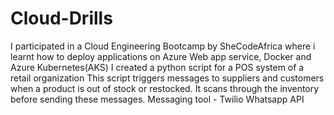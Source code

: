 # Cloud-Drills

I participated in a Cloud Engineering Bootcamp by SheCodeAfrica where i learnt how to deploy applications on Azure Web app service, Docker and Azure Kubernetes(AKS) 
I created a python script for a POS system of a retail organization
This script triggers messages to suppliers and customers when a product is out of stock or restocked.
It scans through the inventory before sending these messages.
Messaging tool - Twilio Whatsapp API

